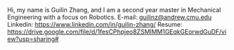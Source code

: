 Hi, my name is Guilin Zhang, and I am a second year master in Mechanical Engineering with a focus on Robotics.
E-mail: guilinz@andrew.cmu.edu
Linkedin: https://www.linkedin.com/in/guilin-zhang/
Resume: https://drive.google.com/file/d/1fesCPhpjeo8ZSMlMM1GEqkGEorwdGuDF/view?usp=sharing#


